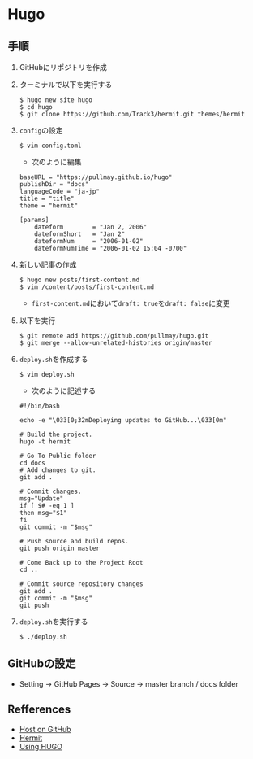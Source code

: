 # Hugo

## 手順

1. GitHubにリポジトリを作成
1. ターミナルで以下を実行する

    ```
    $ hugo new site hugo
    $ cd hugo
    $ git clone https://github.com/Track3/hermit.git themes/hermit
    ```

1. `config`の設定

    ```
    $ vim config.toml
    ```

    * 次のように編集

    ```
    baseURL = "https://pullmay.github.io/hugo"
    publishDir = "docs"
    languageCode = "ja-jp"
    title = "title"
    theme = "hermit"

    [params]
        dateform        = "Jan 2, 2006"
        dateformShort   = "Jan 2"
        dateformNum     = "2006-01-02"
        dateformNumTime = "2006-01-02 15:04 -0700"
    ```

1. 新しい記事の作成

    ```
    $ hugo new posts/first-content.md
    $ vim /content/posts/first-content.md
    ```

    * `first-content.md`において`draft: true`を`draft: false`に変更

1. 以下を実行

    ```
    $ git remote add https://github.com/pullmay/hugo.git 
    $ git merge --allow-unrelated-histories origin/master
    ```

1. `deploy.sh`を作成する

    ```
    $ vim deploy.sh
    ```

    * 次のように記述する

    ```
    #!/bin/bash

    echo -e "\033[0;32mDeploying updates to GitHub...\033[0m"

    # Build the project.
    hugo -t hermit

    # Go To Public folder
    cd docs
    # Add changes to git.
    git add .

    # Commit changes.
    msg="Update"
    if [ $# -eq 1 ]
    then msg="$1"
    fi
    git commit -m "$msg"

    # Push source and build repos.
    git push origin master

    # Come Back up to the Project Root
    cd ..

    # Commit source repository changes
    git add .
    git commit -m "$msg"
    git push
    ```

1. `deploy.sh`を実行する

    ```
    $ ./deploy.sh   
    ```

## GitHubの設定

* Setting -> GitHub Pages -> Source -> master branch / docs folder

## Refferences

* [Host on GitHub](https://gohugo.io/hosting-and-deployment/hosting-on-github/)
* [Hermit](https://github.com/Track3/hermit)
* [Using HUGO](https://fukasawah.github.io/posts/2018/12/24/using-hugo/)